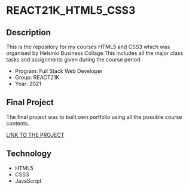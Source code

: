 # REACT21K_HTML5_CSS3

## Description

This is the repository for my courses HTML5 and CSS3 which was organised by Helsinki Business Collage.This includes all the major class tasks and assignments given during the course period.
- Program: Full Stack Web Developer
- Group: REACT21K
- Year: 2021

## Final Project

The final project was to built own portfolio using all the possible course contents.

[LINK TO THE PROJECT](https://sagar-aryal.github.io/REACT21K_HTML5_CSS3/Portfolio/Portfolio/)

## Technology

- HTML5
- CSS3
- JavaScript
